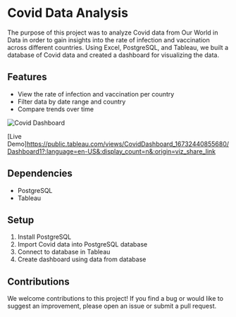 # Covid Data Analysis

The purpose of this project was to analyze Covid data from Our World in Data in order to gain insights into the rate of infection and vaccination across different countries. Using Excel, PostgreSQL, and Tableau, we built a database of Covid data and created a dashboard for visualizing the data.

## Features

- View the rate of infection and vaccination per country
- Filter data by date range and country
- Compare trends over time

![Covid Dashboard](https://user-images.githubusercontent.com/90155651/211450787-7d7f1cd5-4811-4585-a6c7-a9007d85cf0f.png)



[Live Demo]https://public.tableau.com/views/CovidDashboard_16732440855680/Dashboard1?:language=en-US&:display_count=n&:origin=viz_share_link

## Dependencies

- PostgreSQL
- Tableau

## Setup

1. Install PostgreSQL
2. Import Covid data into PostgreSQL database
3. Connect to database in Tableau
4. Create dashboard using data from database

## Contributions

We welcome contributions to this project! If you find a bug or would like to suggest an improvement, please open an issue or submit a pull request.


